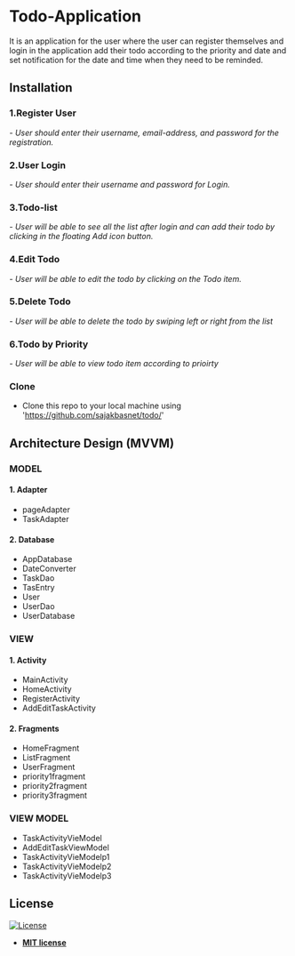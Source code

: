 # Todo-Application
 It is an application for the user where the user can register themselves and login in the application add their todo according to the priority and date and set notification for the date and time when they need to be reminded. 
 
## Installation

### <b>1.Register User </b>
<p><i> - User should enter their username, email-address, and password for the registration.</i></p>

### <b>2.User Login </b>
<p><i> - User should enter their username and password for Login.</i></p>

### <b>3.Todo-list </b>
<p><i> - User will be able to see all the list after login and can add their todo by clicking in the floating Add icon button.</i></p>

### <b>4.Edit Todo </b>
<p><i> - User will be able to edit the todo by clicking on the Todo item.</i></p>

### <b>5.Delete Todo </b>
<p><i> - User will be able to delete the todo by swiping left or right from the list</i></p>

### <b>6.Todo by Priority </b>
<p><i> - User will be able to view todo item according to prioirty</i></p>

### Clone
- Clone this repo to your local machine using 'https://github.com/sajakbasnet/todo/'

## Architecture Design (MVVM)

### <B>MODEL</B>
#### 1. Adapter
- pageAdapter
- TaskAdapter

#### 2. Database
- AppDatabase
- DateConverter
- TaskDao
- TasEntry
- User
- UserDao
- UserDatabase
### <B>VIEW</B>

#### 1. Activity
- MainActivity
- HomeActivity
- RegisterActivity
- AddEditTaskActivity

#### 2. Fragments
- HomeFragment
- ListFragment
- UserFragment
- priority1fragment
- priority2fragment
- priority3fragment

### <B>VIEW MODEL</B>
- TaskActivityVieModel
- AddEditTaskViewModel
- TaskActivityVieModelp1
- TaskActivityVieModelp2
- TaskActivityVieModelp3

## License

[![License](http://img.shields.io/:license-mit-blue.svg?style=flat-square)](http://badges.mit-license.org)

- **[MIT license](http://opensource.org/licenses/mit-license.php)**
